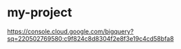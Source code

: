 # my-project

https://console.cloud.google.com/bigquery?sq=220502769580:c9f824c8d8304f2e8f3e19c4cd58bfa8
